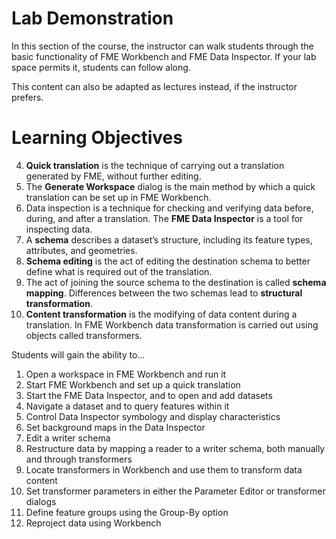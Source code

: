 # Lab Demonstration

In this section of the course, the instructor can walk students through the basic functionality of FME Workbench and FME Data Inspector. If your lab space permits it, students can follow along.

This content can also be adapted as lectures instead, if the instructor prefers.

# Learning Objectives

4. **Quick translation** is the technique of carrying out a translation generated by FME, without further editing.
5. The **Generate Workspace** dialog is the main method by which a quick translation can be set up in FME Workbench.
6. Data inspection is a technique for checking and verifying data before, during, and after a translation. The **FME Data Inspector** is a tool for inspecting data.
7. A **schema** describes a dataset’s structure, including its feature types, attributes, and geometries.
8. **Schema editing** is the act of editing the destination schema to better define what is required out of the translation.
9. The act of joining the source schema to the destination is called **schema mapping**. Differences between the two schemas lead to **structural transformation**.
10. **Content transformation** is the modifying of data content during a translation. In FME Workbench data transformation is carried out using objects called transformers.

Students will gain the ability to...

1. Open a workspace in FME Workbench and run it
2. Start FME Workbench and set up a quick translation
3. Start the FME Data Inspector, and to open and add datasets
4. Navigate a dataset and to query features within it
5. Control Data Inspector symbology and display characteristics
6. Set background maps in the Data Inspector
7. Edit a writer schema
8. Restructure data by mapping a reader to a writer schema, both manually and through transformers
9. Locate transformers in Workbench and use them to transform data content
10. Set transformer parameters in either the Parameter Editor or transformer dialogs
11. Define feature groups using the Group-By option
12. Reproject data using Workbench

